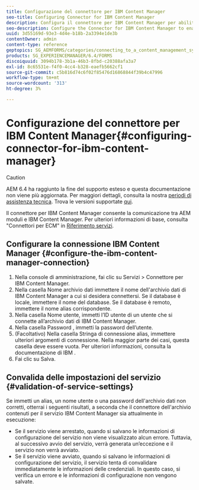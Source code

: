 ```yaml
---
title: Configurazione del connettore per IBM Content Manager
seo-title: Configuring Connector for IBM Content Manager
description: Configura il connettore per IBM Content Manager per abilitare la comunicazione tra AEM moduli e IBM Content Manager.
seo-description: Configure the Connector for IBM Content Manager to enable communication between AEM forms and IBM Content Manager.
uuid: 3d55169d-93e3-4d4e-b18b-2a3394e1de3b
contentOwner: admin
content-type: reference
geptopics: SG_AEMFORMS/categories/connecting_to_a_content_management_system
products: SG_EXPERIENCEMANAGER/6.4/FORMS
discoiquuid: 3094b178-3b1a-46b3-8fbd-c20388afa3a7
exl-id: 8c65531e-f4f0-4cc4-b328-eaefb5662cf1
source-git-commit: c5b816d74c6f02f85476d16868844f39b4c47996
workflow-type: tm+mt
source-wordcount: '313'
ht-degree: 3%

---
```


# Configurazione del connettore per IBM Content Manager{#configuring-connector-for-ibm-content-manager}

>[!CAUTION]
>
>AEM 6.4 ha raggiunto la fine del supporto esteso e questa documentazione non viene più aggiornata. Per maggiori dettagli, consulta la nostra [periodi di assistenza tecnica](https://helpx.adobe.com/it/support/programs/eol-matrix.html). Trova le versioni supportate [qui](https://experienceleague.adobe.com/docs/).

Il connettore per IBM Content Manager consente la comunicazione tra AEM moduli e IBM Content Manager. Per ulteriori informazioni di base, consulta &quot;Connettori per ECM&quot; in [Riferimento servizi](https://www.adobe.com/go/learn_aemforms_services_63).

## Configurare la connessione IBM Content Manager {#configure-the-ibm-content-manager-connection}

1. Nella console di amministrazione, fai clic su Servizi > Connettore per IBM Content Manager.
1. Nella casella Nome archivio dati immettere il nome dell&#39;archivio dati di IBM Content Manager a cui si desidera connettersi. Se il database è locale, immettere il nome del database. Se il database è remoto, immettere il nome alias corrispondente.
1. Nella casella Nome utente, immetti l’ID utente di un utente che si connette all’archivio dati di IBM Content Manager.
1. Nella casella Password , immetti la password dell’utente.
1. (Facoltativo) Nella casella Stringa di connessione alias, immettere ulteriori argomenti di connessione. Nella maggior parte dei casi, questa casella deve essere vuota. Per ulteriori informazioni, consulta la documentazione di IBM .
1. Fai clic su Salva.

## Convalida delle impostazioni del servizio {#validation-of-service-settings}

Se immetti un alias, un nome utente o una password dell&#39;archivio dati non corretti, otterrai i seguenti risultati, a seconda che il connettore dell&#39;archivio contenuti per il servizio IBM Content Manager sia attualmente in esecuzione:

* Se il servizio viene arrestato, quando si salvano le informazioni di configurazione del servizio non viene visualizzato alcun errore. Tuttavia, al successivo avvio del servizio, verrà generata un’eccezione e il servizio non verrà avviato.
* Se il servizio viene avviato, quando si salvano le informazioni di configurazione del servizio, il servizio tenta di convalidare immediatamente le informazioni delle credenziali. In questo caso, si verifica un errore e le informazioni di configurazione non vengono salvate.
